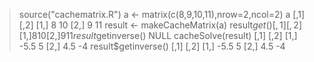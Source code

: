 > source("cachematrix.R")
> a <- matrix(c(8,9,10,11),nrow=2,ncol=2)
> a
     [,1] [,2]
[1,]    8   10
[2,]    9   11
> result <- makeCacheMatrix(a)
> result$get()
     [,1] [,2]
[1,]    8   10
[2,]    9   11
> result$getinverse()
NULL
> cacheSolve(result)
     [,1] [,2]
[1,] -5.5    5
[2,]  4.5   -4
> result$getinverse()
     [,1] [,2]
[1,] -5.5    5
[2,]  4.5   -4
